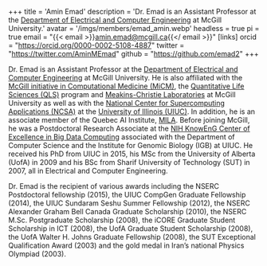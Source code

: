 +++
title = 'Amin Emad'
description = 'Dr. Emad is an Assistant Professor at the [Department of Electrical and Computer Engineering](https://www.mcgill.ca/ece/) at McGill University.'
avatar = '/imgs/members/emad_amin.webp'
headless = true 
pi = true
email = "{{< email >}}amin.emad@mcgill.ca{{</ email >}}"
[links]
    orcid = "https://orcid.org/0000-0002-5108-4887"
    twitter = "https://twitter.com/AminMEmad"
    github = "https://github.com/emad2"
+++

Dr. Emad is an Assistant Professor at the [Department of Electrical and Computer Engineering](https://www.mcgill.ca/ece/) at McGill University. He is also affiliated with the [McGill initiative in Computational Medicine (MiCM)](https://www.mcgill.ca/micm/), the [Quantitative Life Sciences (QLS)](https://www.mcgill.ca/qls/) program and [Meakins-Christie Laboratories](https://www.meakinsmcgill.com/) at McGill University as well as with the [National Center for Supercomputing Applications (NCSA)](http://www.ncsa.illinois.edu/) at the [University of Illinois (UIUC)](https://illinois.edu/). In addition, he is an associate member of the Quebec AI Institute, [MILA](https://mila.quebec/en/). Before joining McGill, he was a Postdoctoral Research Associate at the [NIH KnowEnG Center of Excellence in Big Data Computing](https://knoweng.org/) associated with the Department of Computer Science and the Institute for Genomic Biology (IGB) at UIUC. He received his PhD from UIUC in 2015, his MSc from the University of Alberta (UofA) in 2009 and his BSc from Sharif University of Technology (SUT) in 2007, all in Electrical and Computer Engineering.

Dr. Emad is the recipient of various awards including the NSERC Postdoctoral fellowship (2015), the UIUC CompGen Graduate Fellowship (2014), the UIUC Sundaram Seshu Summer Fellowship (2012), the NSERC Alexander Graham Bell Canada Graduate Scholarship (2010), the NSERC M.Sc. Postgraduate Scholarship (2008), the iCORE Graduate Student Scholarship in ICT (2008), the UofA Graduate Student Scholarship (2008), the UofA Walter H. Johns Graduate Fellowship (2008), the SUT Exceptional Qualification Award (2003) and the gold medal in Iran’s national Physics Olympiad (2003). 